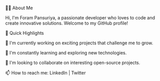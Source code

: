 👩‍💻 About Me

Hi, I'm Foram Pansuriya, a passionate developer who loves to code and create innovative solutions. Welcome to my GitHub profile!

🌟 Quick Highlights

🔭 I'm currently working on exciting projects that challenge me to grow.

🌱 I'm constantly learning and exploring new technologies.

👯 I'm looking to collaborate on interesting open-source projects.

📫 How to reach me: LinkedIn | Twitter

